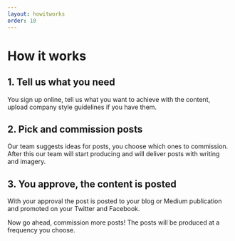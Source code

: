 ```yaml
---
layout: howitworks
order: 10
---
```


# How it works

## 1. Tell us what you need
You sign up online, tell us what you want to achieve with the content, upload company style guidelines if you have them.

## 2. Pick and commission posts
Our team suggests ideas for posts, you choose which ones to commission. After this our team will start producing  and will deliver posts with writing and imagery.

## 3. You approve, the content is posted
With your approval the post is posted to your blog or Medium publication and promoted on your Twitter and Facebook.

Now go ahead, commission more posts! The posts will be produced at a frequency you choose.
